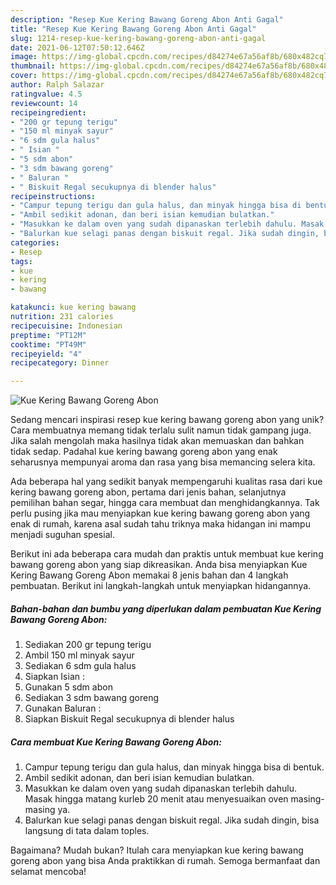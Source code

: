```yaml
---
description: "Resep Kue Kering Bawang Goreng Abon Anti Gagal"
title: "Resep Kue Kering Bawang Goreng Abon Anti Gagal"
slug: 1214-resep-kue-kering-bawang-goreng-abon-anti-gagal
date: 2021-06-12T07:50:12.646Z
image: https://img-global.cpcdn.com/recipes/d84274e67a56af8b/680x482cq70/kue-kering-bawang-goreng-abon-foto-resep-utama.jpg
thumbnail: https://img-global.cpcdn.com/recipes/d84274e67a56af8b/680x482cq70/kue-kering-bawang-goreng-abon-foto-resep-utama.jpg
cover: https://img-global.cpcdn.com/recipes/d84274e67a56af8b/680x482cq70/kue-kering-bawang-goreng-abon-foto-resep-utama.jpg
author: Ralph Salazar
ratingvalue: 4.5
reviewcount: 14
recipeingredient:
- "200 gr tepung terigu"
- "150 ml minyak sayur"
- "6 sdm gula halus"
- " Isian "
- "5 sdm abon"
- "3 sdm bawang goreng"
- " Baluran "
- " Biskuit Regal secukupnya di blender halus"
recipeinstructions:
- "Campur tepung terigu dan gula halus, dan minyak hingga bisa di bentuk."
- "Ambil sedikit adonan, dan beri isian kemudian bulatkan."
- "Masukkan ke dalam oven yang sudah dipanaskan terlebih dahulu. Masak hingga matang kurleb 20 menit atau menyesuaikan oven masing-masing ya."
- "Balurkan kue selagi panas dengan biskuit regal. Jika sudah dingin, bisa langsung di tata dalam toples."
categories:
- Resep
tags:
- kue
- kering
- bawang

katakunci: kue kering bawang 
nutrition: 231 calories
recipecuisine: Indonesian
preptime: "PT12M"
cooktime: "PT49M"
recipeyield: "4"
recipecategory: Dinner

---
```



![Kue Kering Bawang Goreng Abon](https://img-global.cpcdn.com/recipes/d84274e67a56af8b/680x482cq70/kue-kering-bawang-goreng-abon-foto-resep-utama.jpg)

Sedang mencari inspirasi resep kue kering bawang goreng abon yang unik? Cara membuatnya memang tidak terlalu sulit namun tidak gampang juga. Jika salah mengolah maka hasilnya tidak akan memuaskan dan bahkan tidak sedap. Padahal kue kering bawang goreng abon yang enak seharusnya mempunyai aroma dan rasa yang bisa memancing selera kita.

Ada beberapa hal yang sedikit banyak mempengaruhi kualitas rasa dari kue kering bawang goreng abon, pertama dari jenis bahan, selanjutnya pemilihan bahan segar, hingga cara membuat dan menghidangkannya. Tak perlu pusing jika mau menyiapkan kue kering bawang goreng abon yang enak di rumah, karena asal sudah tahu triknya maka hidangan ini mampu menjadi suguhan spesial.




Berikut ini ada beberapa cara mudah dan praktis untuk membuat kue kering bawang goreng abon yang siap dikreasikan. Anda bisa menyiapkan Kue Kering Bawang Goreng Abon memakai 8 jenis bahan dan 4 langkah pembuatan. Berikut ini langkah-langkah untuk menyiapkan hidangannya.

<!--inarticleads1-->

##### Bahan-bahan dan bumbu yang diperlukan dalam pembuatan Kue Kering Bawang Goreng Abon:

1. Sediakan 200 gr tepung terigu
1. Ambil 150 ml minyak sayur
1. Sediakan 6 sdm gula halus
1. Siapkan  Isian :
1. Gunakan 5 sdm abon
1. Sediakan 3 sdm bawang goreng
1. Gunakan  Baluran :
1. Siapkan  Biskuit Regal secukupnya di blender halus




<!--inarticleads2-->

##### Cara membuat Kue Kering Bawang Goreng Abon:

1. Campur tepung terigu dan gula halus, dan minyak hingga bisa di bentuk.
1. Ambil sedikit adonan, dan beri isian kemudian bulatkan.
1. Masukkan ke dalam oven yang sudah dipanaskan terlebih dahulu. Masak hingga matang kurleb 20 menit atau menyesuaikan oven masing-masing ya.
1. Balurkan kue selagi panas dengan biskuit regal. Jika sudah dingin, bisa langsung di tata dalam toples.




Bagaimana? Mudah bukan? Itulah cara menyiapkan kue kering bawang goreng abon yang bisa Anda praktikkan di rumah. Semoga bermanfaat dan selamat mencoba!
